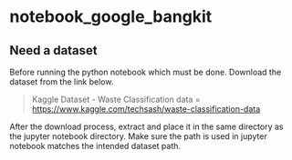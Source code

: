 # notebook_google_bangkit


## Need a dataset

Before running the python notebook which must be done. Download the dataset from the link below.

>Kaggle Dataset - Waste Classification data = https://www.kaggle.com/techsash/waste-classification-data

After the download process, extract and place it in the same directory as the jupyter notebook directory. Make sure the path is used in jupyter notebook matches the intended dataset path.
